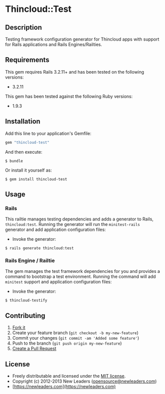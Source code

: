 # Thincloud::Test

## Description

Testing framework configuration generator for Thincloud apps with support for Rails applications and Rails Engines/Railties.

## Requirements

This gem requires Rails 3.2.11+ and has been tested on the following versions:

* 3.2.11

This gem has been tested against the following Ruby versions:

* 1.9.3


## Installation

Add this line to your application's Gemfile:

``` ruby
gem "thincloud-test"
```

And then execute:

```
$ bundle
```

Or install it yourself as:

```
$ gem install thincloud-test
```

## Usage

### Rails

This railtie manages testing dependencies and adds a generator to Rails, `thincloud:test`. Running the generator will run the `minitest-rails` generator and add application configuration files:

* Invoke the generator:

```
$ rails generate thincloud:test
```

### Rails Engine / Railtie

The gem manages the test framework dependencies for you and provides a command to bootstrap a test environment. Running the command will add `minitest` support and application configuration files:

* Invoke the generator:

```
$ thincloud-testify
```

## Contributing

1. [Fork it](https://github.com/newleaders/thincloud-test/fork_select)
2. Create your feature branch (`git checkout -b my-new-feature`)
3. Commit your changes (`git commit -am 'Added some feature'`)
4. Push to the branch (`git push origin my-new-feature`)
5. [Create a Pull Request](https://github.com/newleaders/thincloud-test/pull/new)


## License

* Freely distributable and licensed under the [MIT license](http://newleaders.mit-license.org/2012-2013/license.html).
* Copyright (c) 2012-2013 New Leaders ([opensource@newleaders.com](opensource@newleaders.com))
* [https://newleaders.com](https://newleaders.com)
